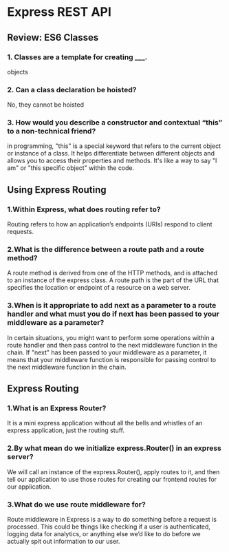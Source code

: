 # Express REST API

## Review: ES6 Classes

### 1. Classes are a template for creating \_\_\_.

objects

### 2. Can a class declaration be hoisted?

No, they cannot be hoisted

### 3. How would you describe a constructor and contextual “this” to a non-technical friend?

in programming, "this" is a special keyword that refers to the current object or instance of a class. It helps differentiate between different objects and allows you to access their properties and methods. It's like a way to say "I am" or "this specific object" within the code.

## Using Express Routing

### 1.Within Express, what does routing refer to?

Routing refers to how an application’s endpoints (URIs) respond to client requests.

### 2.What is the difference between a route path and a route method?

A route method is derived from one of the HTTP methods, and is attached to an instance of the express class.
A route path is the part of the URL that specifies the location or endpoint of a resource on a web server.

### 3.When is it appropriate to add next as a parameter to a route handler and what must you do if next has been passed to your middleware as a parameter?

In certain situations, you might want to perform some operations within a route handler and then pass control to the next middleware function in the chain.
If "next" has been passed to your middleware as a parameter, it means that your middleware function is responsible for passing control to the next middleware function in the chain.

## Express Routing

### 1.What is an Express Router?

It is a mini express application without all the bells and whistles of an express application, just the routing stuff.

### 2.By what mean do we initialize express.Router() in an express server?

We will call an instance of the express.Router(), apply routes to it, and then tell our application to use those routes 
for creating our frontend routes for our application.

### 3.What do we use route middleware for?

Route middleware in Express is a way to do something before a request is processed. This could be things like checking if a user is authenticated, logging data for analytics, or anything else we’d like to do before we actually spit out information to our user.